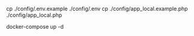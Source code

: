 cp ./config/.env.example ./config/.env
cp ./config/app_local.example.php ./config/app_local.php

docker-compose up -d
